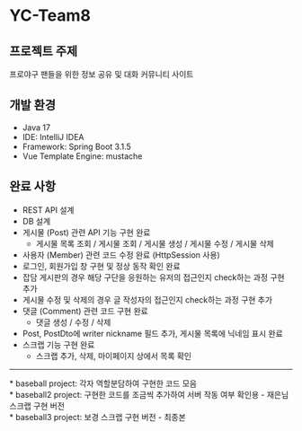 # YC-Team8

## 프로젝트 주제
프로야구 팬들을 위한 정보 공유 및 대화 커뮤니티 사이트

## 개발 환경
- Java 17
- IDE: IntelliJ IDEA
- Framework: Spring Boot 3.1.5
- Vue Template Engine: mustache

## 완료 사항
- REST API 설계
- DB 설계
- 게시물 (Post) 관련 API 기능 구현 완료
  - 게시물 목록 조회 / 게시물 조회 / 게시물 생성 / 게시물 수정 / 게시물 삭제
- 사용자 (Member) 관련 코드 수정 완료 (HttpSession 사용)
- 로그인, 회원가입 창 구현 및 정상 동작 확인 완료
- 잡담 게시판의 경우 해당 구단을 응원하는 유저의 접근인지 check하는 과정 구현 추가
- 게시물 수정 및 삭제의 경우 글 작성자의 접근인지 check하는 과정 구현 추가
- 댓글 (Comment) 관련 코드 구현 완료
  - 댓글 생성 / 수정 / 삭제
- Post, PostDto에 writer nickname 필드 추가, 게시물 목록에 닉네임 표시 완료
- 스크랩 기능 구현 완료
  - 스크랩 추가, 삭제, 마이페이지 상에서 목록 확인

<hr>
* baseball project: 각자 역할분담하여 구현한 코드 모음<br>
* baseball2 project: 구현한 코드를 조금씩 추가하여 서버 작동 여부 확인용 - 재은님 스크랩 구현 버전<br>
* baseball3 project: 보경 스크랩 구현 버전 - 최종본
